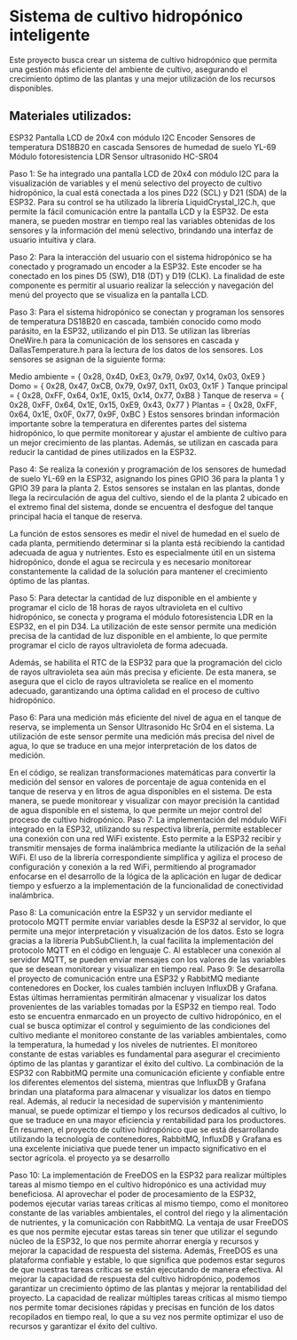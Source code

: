 # Sistema de cultivo hidropónico inteligente

Este proyecto busca crear un sistema de cultivo hidropónico que permita una gestión más eficiente del ambiente de cultivo, asegurando el crecimiento óptimo de las plantas y una mejor utilización de los recursos disponibles.

## Materiales utilizados:

ESP32
Pantalla LCD de 20x4 con módulo I2C
Encoder
Sensores de temperatura DS18B20 en cascada
Sensores de humedad de suelo YL-69
Módulo fotoresistencia LDR
Sensor ultrasonido HC-SR04


Paso 1: Se ha integrado una pantalla LCD de 20x4 con módulo I2C para la visualización de variables y el menú selectivo del proyecto de cultivo hidropónico, la cual está conectada a los pines D22 (SCL) y D21 (SDA) de la ESP32. Para su control se ha utilizado la librería LiquidCrystal_I2C.h, que permite la fácil comunicación entre la pantalla LCD y la ESP32. De esta manera, se pueden mostrar en tiempo real las variables obtenidas de los sensores y la información del menú selectivo, brindando una interfaz de usuario intuitiva y clara.

Paso 2: Para la interacción del usuario con el sistema hidropónico se ha conectado y programado un encoder a la ESP32. Este encoder se ha conectado en los pines D5 (SW), D18 (DT) y D19 (CLK). La finalidad de este componente es permitir al usuario realizar la selección y navegación del menú del proyecto que se visualiza en la pantalla LCD.

Paso 3: Para el sistema hidropónico se conectan y programan los sensores de temperatura DS18B20 en cascada, también conocido como modo parásito, en la ESP32, utilizando el pin D13. Se utilizan las librerías OneWire.h para la comunicación de los sensores en cascada y DallasTemperature.h para la lectura de los datos de los sensores. Los sensores se asignan de la siguiente forma:

Medio ambiente = { 0x28, 0x4D, 0xE3, 0x79, 0x97, 0x14, 0x03, 0xE9 }
Domo = { 0x28, 0x47, 0xCB, 0x79, 0x97, 0x11, 0x03, 0x1F }
Tanque principal = { 0x28, 0xFF, 0x64, 0x1E, 0x15, 0x14, 0x77, 0xB8 }
Tanque de reserva = { 0x28, 0xFF, 0x64, 0x1E, 0x15, 0xE9, 0x43, 0x77 }
Plantas = { 0x28, 0xFF, 0x64, 0x1E, 0x0F, 0x77, 0x9F, 0xBC }
Estos sensores brindan información importante sobre la temperatura en diferentes partes del sistema hidropónico, lo que permite monitorear y ajustar el ambiente de cultivo para un mejor crecimiento de las plantas. Además, se utilizan en cascada para reducir la cantidad de pines utilizados en la ESP32.

Paso 4: Se realiza la conexión y programación de los sensores de humedad de suelo YL-69 en la ESP32, asignando los pines GPIO 36 para la planta 1 y GPIO 39 para la planta 2. Estos sensores se instalan en las plantas, donde llega la recirculación de agua del cultivo, siendo el de la planta 2 ubicado en el extremo final del sistema, donde se encuentra el desfogue del tanque principal hacia el tanque de reserva.

La función de estos sensores es medir el nivel de humedad en el suelo de cada planta, permitiendo determinar si la planta está recibiendo la cantidad adecuada de agua y nutrientes. Esto es especialmente útil en un sistema hidropónico, donde el agua se recircula y es necesario monitorear constantemente la calidad de la solución para mantener el crecimiento óptimo de las plantas.

Paso 5: Para detectar la cantidad de luz disponible en el ambiente y programar el ciclo de 18 horas de rayos ultravioleta en el cultivo hidropónico, se conecta y programa el módulo fotoresistencia LDR en la ESP32, en el pin D34. La utilización de este sensor permite una medición precisa de la cantidad de luz disponible en el ambiente, lo que permite programar el ciclo de rayos ultravioleta de forma adecuada.

Además, se habilita el RTC de la ESP32 para que la programación del ciclo de rayos ultravioleta sea aún más precisa y eficiente. De esta manera, se asegura que el ciclo de rayos ultravioleta se realice en el momento adecuado, garantizando una óptima calidad en el proceso de cultivo hidropónico.

Paso 6:  Para una medición más eficiente del nivel de agua en el tanque de reserva, se implementa un Sensor Ultrasonido Hc Sr04 en el sistema. La utilización de este sensor permite una medición más precisa del nivel de agua, lo que se traduce en una mejor interpretación de los datos de medición.

En el código, se realizan transformaciones matemáticas para convertir la medición del sensor en valores de porcentaje de agua contenida en el tanque de reserva y en litros de agua disponibles en el sistema. De esta manera, se puede monitorear y visualizar con mayor precisión la cantidad de agua disponible en el sistema, lo que permite un mejor control del proceso de cultivo hidropónico.
Paso 7: La implementación del módulo WiFi integrado en la ESP32, utilizando su respectiva librería, permite establecer una conexión con una red WiFi existente. Esto permite a la ESP32 recibir y transmitir mensajes de forma inalámbrica mediante la utilización de la señal WiFi. El uso de la librería correspondiente simplifica y agiliza el proceso de configuración y conexión a la red WiFi, permitiendo al programador enfocarse en el desarrollo de la lógica de la aplicación en lugar de dedicar tiempo y esfuerzo a la implementación de la funcionalidad de conectividad inalámbrica.

Paso 8:  La comunicación entre la ESP32 y un servidor mediante el protocolo MQTT permite enviar variables desde la ESP32 al servidor, lo que permite una mejor interpretación y visualización de los datos. Esto se logra gracias a la librería PubSubClient.h, la cual facilita la implementación del protocolo MQTT en el código en lenguaje C. Al establecer una conexión al servidor MQTT, se pueden enviar mensajes con los valores de las variables que se desean monitorear y visualizar en tiempo real.
Paso 9: Se desarrolla el proyecto de comunicación entre una ESP32 y RabbitMQ mediante contenedores en Docker, los cuales también incluyen InfluxDB y Grafana. Estas últimas herramientas permitirán almacenar y visualizar los datos provenientes de las variables tomadas por la ESP32 en tiempo real. Todo esto se encuentra enmarcado en un proyecto de cultivo hidropónico, en el cual se busca optimizar el control y seguimiento de las condiciones del cultivo mediante el monitoreo constante de las variables ambientales, como la temperatura, la humedad y los niveles de nutrientes. El monitoreo constante de estas variables es fundamental para asegurar el crecimiento óptimo de las plantas y garantizar el éxito del cultivo. La combinación de la ESP32 con RabbitMQ permite una comunicación eficiente y confiable entre los diferentes elementos del sistema, mientras que InfluxDB y Grafana brindan una plataforma para almacenar y visualizar los datos en tiempo real. Además, al reducir la necesidad de supervisión y mantenimiento manual, se puede optimizar el tiempo y los recursos dedicados al cultivo, lo que se traduce en una mayor eficiencia y rentabilidad para los productores. En resumen, el proyecto de cultivo hidropónico que se está desarrollando utilizando la tecnología de contenedores, RabbitMQ, InfluxDB y Grafana es una excelente iniciativa que puede tener un impacto significativo en el sector agrícola. el proyecto ya se desarrollo

Paso 10: La implementación de FreeDOS en la ESP32 para realizar múltiples tareas al mismo tiempo en el cultivo hidropónico es una actividad muy beneficiosa. Al aprovechar el poder de procesamiento de la ESP32, podemos ejecutar varias tareas críticas al mismo tiempo, como el monitoreo constante de las variables ambientales, el control del riego y la alimentación de nutrientes, y la comunicación con RabbitMQ.
La ventaja de usar FreeDOS es que nos permite ejecutar estas tareas sin tener que utilizar el segundo núcleo de la ESP32, lo que nos permite ahorrar energía y recursos y mejorar la capacidad de respuesta del sistema. Además, FreeDOS es una plataforma confiable y estable, lo que significa que podemos estar seguros de que nuestras tareas críticas se están ejecutando de manera efectiva.
Al mejorar la capacidad de respuesta del cultivo hidropónico, podemos garantizar un crecimiento óptimo de las plantas y mejorar la rentabilidad del proyecto. La capacidad de realizar múltiples tareas críticas al mismo tiempo nos permite tomar decisiones rápidas y precisas en función de los datos recopilados en tiempo real, lo que a su vez nos permite optimizar el uso de recursos y garantizar el éxito del cultivo.




